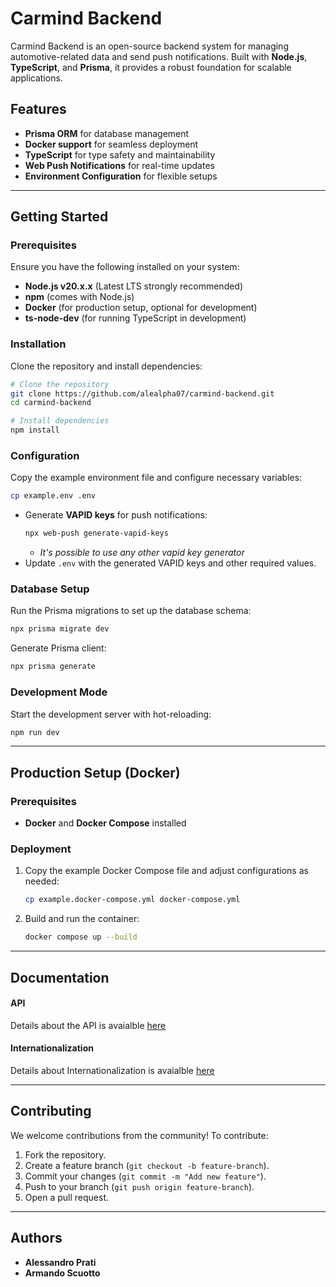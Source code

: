# Carmind Backend
Carmind Backend is an open-source backend system for managing automotive-related data and send push notifications. Built with **Node.js**, **TypeScript**, and **Prisma**, it provides a robust foundation for scalable applications.

## Features
- **Prisma ORM** for database management
- **Docker support** for seamless deployment
- **TypeScript** for type safety and maintainability
- **Web Push Notifications** for real-time updates
- **Environment Configuration** for flexible setups

---

## Getting Started
### Prerequisites
Ensure you have the following installed on your system:

- **Node.js v20.x.x** (Latest LTS strongly recommended)
- **npm** (comes with Node.js)
- **Docker** (for production setup, optional for development)
- **ts-node-dev** (for running TypeScript in development)

### Installation
Clone the repository and install dependencies:

```sh
# Clone the repository
git clone https://github.com/alealpha07/carmind-backend.git
cd carmind-backend

# Install dependencies
npm install
```

### Configuration
Copy the example environment file and configure necessary variables:

```sh
cp example.env .env
```

- Generate **VAPID keys** for push notifications:
  ```sh
  npx web-push generate-vapid-keys
  ```
  - _It's possible to use any other vapid key generator_
- Update `.env` with the generated VAPID keys and other required values.

### Database Setup
Run the Prisma migrations to set up the database schema:

```sh
npx prisma migrate dev
```

Generate Prisma client:

```sh
npx prisma generate
```

### Development Mode
Start the development server with hot-reloading:

```sh
npm run dev
```

---

## Production Setup (Docker)
### Prerequisites
- **Docker** and **Docker Compose** installed

### Deployment
1. Copy the example Docker Compose file and adjust configurations as needed:
   ```sh
   cp example.docker-compose.yml docker-compose.yml
   ```
2. Build and run the container:
   ```sh
   docker compose up --build
   ```

---

## Documentation

#### API
Details about the API is avaialble [here](./API.md)
#### Internationalization
Details about Internationalization is avaialble [here](./INTERNATIONALIZATION.md)

---

## Contributing
We welcome contributions from the community! To contribute:
1. Fork the repository.
2. Create a feature branch (`git checkout -b feature-branch`).
3. Commit your changes (`git commit -m "Add new feature"`).
4. Push to your branch (`git push origin feature-branch`).
5. Open a pull request.

---

## Authors
- **Alessandro Prati**
- **Armando Scuotto**
